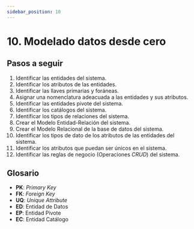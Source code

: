 ```yaml
---
sidebar_position: 10
---
```


# 10. Modelado datos desde cero

## **Pasos a seguir**

1. Identificar las entidades del sistema.
2. Identificar los atributos de las entidades.
3. Identificar las llaves primarias y foráneas.
4. Asignar una nomenclatura adeacuada a las entidades y sus atributos.
5. Identificar las entidades pivote del sistema.
6. Identificar los catálogos del sistema.
7. Identificar los tipos de relaciones del sistema.
8. Crear el Modelo Entidad-Relación del sistema.
9. Crear el Modelo Relacional de la base de datos del sistema.
10. Identificar los tipos de dato de los atributos de las entidades del sistema.
11. Identificar los atributos que puedan ser únicos en el sistema.
12. Identificar las reglas de negocio (Operaciones *CRUD*) del sistema.

## Glosario

- **PK**: *Primary Key*
- **FK**: *Foreign Key*
- **UQ**: *Unique Attribute*
- **ED**: Entidad de Datos
- **EP**: Entidad Pivote
- **EC**: Entidad Catálogo
